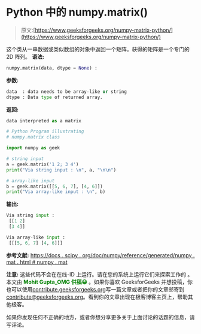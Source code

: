 # Python 中的 numpy.matrix()

> 原文:[https://www.geeksforgeeks.org/numpy-matrix-python/](https://www.geeksforgeeks.org/numpy-matrix-python/)

这个类从一串数据或类似数组的对象中返回一个矩阵。获得的矩阵是一个专门的 2D 阵列。
**语法:**

```py
numpy.matrix(data, dtype = None) : 
```

**参数:**

```py
data  : data needs to be array-like or string 
dtype : Data type of returned array. 

```

**返回:**

```py
data interpreted as a matrix
```

```py
# Python Program illustrating
# numpy.matrix class

import numpy as geek

# string input
a = geek.matrix('1 2; 3 4')
print("Via string input : \n", a, "\n\n")

# array-like input
b = geek.matrix([[5, 6, 7], [4, 6]])
print("Via array-like input : \n", b)
```

**输出:**

```py
Via string input : 
 [[1 2]
 [3 4]] 

Via array-like input : 
 [[[5, 6, 7] [4, 6]]]

```

**参考文献:**
[https://docs . scipy . org/doc/numpy/reference/generated/numpy . mat . html # numpy . mat](https://docs.scipy.org/doc/numpy/reference/generated/numpy.mat.html#numpy.mat)

**注意:**
这些代码不会在在线-ID 上运行。请在您的系统上运行它们来探索工作的
。
本文由 <font color="green">**Mohit Gupta_OMG 供稿😀**</font> 。如果你喜欢 GeeksforGeeks 并想投稿，你也可以使用[contribute.geeksforgeeks.org](http://www.contribute.geeksforgeeks.org)写一篇文章或者把你的文章邮寄到 contribute@geeksforgeeks.org。看到你的文章出现在极客博客主页上，帮助其他极客。

如果你发现任何不正确的地方，或者你想分享更多关于上面讨论的话题的信息，请写评论。